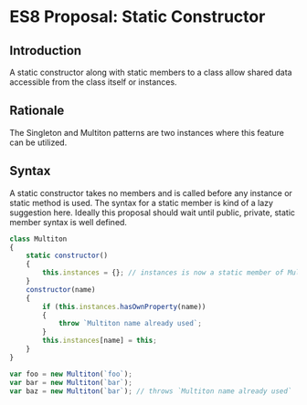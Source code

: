 # ES8 Proposal: Static Constructor

## Introduction

A static constructor along with static members to a class allow shared data accessible from the class itself or instances.

## Rationale

The Singleton and Multiton patterns are two instances where this feature can be utilized.

## Syntax

A static constructor takes no members and is called before any instance or static method is used. The syntax for a static member is kind of a lazy suggestion here. Ideally this proposal should wait until public, private, static member syntax is well defined.

```js
class Multiton
{
    static constructor()
    {
        this.instances = {}; // instances is now a static member of Multiton
    }
    constructor(name)
    {
        if (this.instances.hasOwnProperty(name))
        {
            throw `Multiton name already used`;
        }
        this.instances[name] = this;
    }
}

var foo = new Multiton(`foo`);
var bar = new Multiton(`bar`);
var baz = new Multiton(`bar`); // throws `Multiton name already used`
```
